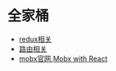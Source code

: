 # 全家桶

* [redux相关](./redux相关/README.md)
* [路由相关](./路由相关/README.md)
* [mobx官网](https://cn.mobx.js.org/),[Mobx with React](https://mobx-react.js.org/)
